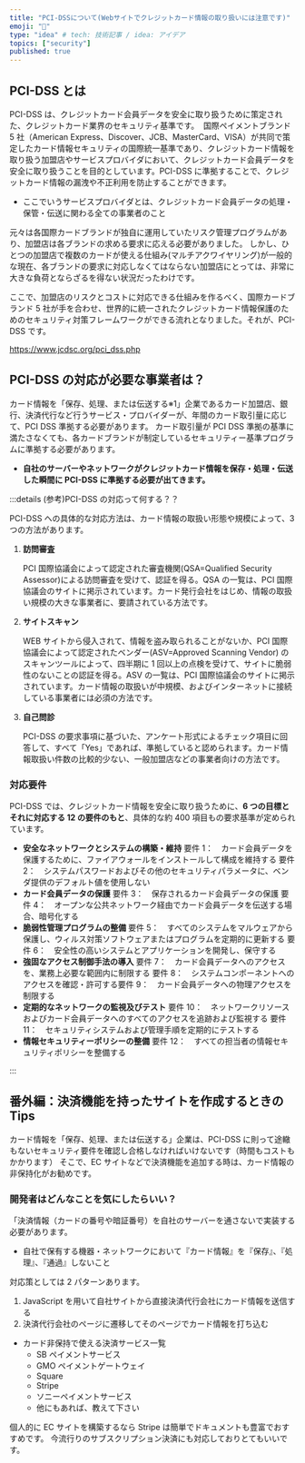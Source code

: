 ```yaml
---
title: "PCI-DSSについて(Webサイトでクレジットカード情報の取り扱いには注意です)"
emoji: "🐷"
type: "idea" # tech: 技術記事 / idea: アイデア
topics: ["security"]
published: true
---
```


## PCI-DSS とは

PCI-DSS は、​ クレジットカード会員データを安全に取り扱うために策定された、​ クレジットカード業界のセキュリティ基準です。
​ 国際ペイメントブランド 5 社（American Express、Discover、JCB、MasterCard、VISA）が共同で策定したカード情報セキュリティの国際統一基準であり、クレジットカード情報を取り扱う
​ 加盟店やサービスプロバイダにおいて、​ クレジットカード会員データを安全に取り扱うことを目的としています。
​PCI-DSS に準拠することで、​ クレジットカード情報の漏洩や不正利用を防止することができます。

- ここでいうサービスプロバイダとは、​​​ クレジットカード会員データの処理・​​ 保管・​​ 伝送に関わる全ての事業者のこと

元々は各国際カードブランドが独自に運用していたリスク管理プログラムがあり、加盟店は各ブランドの求める要求に応える必要がありました。
しかし、ひとつの加盟店で複数のカードが使える仕組み(マルチアクワイヤリング)が一般的な現在、各ブランドの要求に対応しなくてはならない加盟店にとっては、非常に大きな負荷とならざるを得ない状況だったわけです。

ここで、加盟店のリスクとコストに対応できる仕組みを作るべく、国際カードブランド 5 社が手を合わせ、世界的に統一されたクレジットカード情報保護のためのセキュリティ対策フレームワークができる流れとなりました。それが、PCI-DSS です。

https://www.jcdsc.org/pci_dss.php

## PCI-DSS の対応が必要な事業者は？

カード情報を「保存、処理、または伝送する※1」企業であるカード加盟店、銀行、決済代行など行うサービス・プロバイダーが、年間のカード取引量に応じて、PCI DSS 準拠する必要があります。
カード取引量が PCI DSS 準拠の基準に満たさなくても、各カードブランドが制定しているセキュリティー基準プログラムに準拠する必要があります。

- **自社のサーバーやネットワークがクレジットカード情報を保存・処理・伝送した瞬間に PCI-DSS に準拠する必要が出てきます。**

:::details (参考)PCI-DSS の対応って何する？？

PCI-DSS への具体的な対応方法は、カード情報の取扱い形態や規模によって、3 つの方法があります。

1. **訪問審査**

   PCI 国際協議会によって認定された審査機関(QSA=Qualified Security Assessor)による訪問審査を受けて、認証を得る。QSA の一覧は、PCI 国際協議会のサイトに掲示されています。カード発行会社をはじめ、情報の取扱い規模の大きな事業者に、要請されている方法です。

2. **サイトスキャン**

   WEB サイトから侵入されて、情報を盗み取られることがないか、PCI 国際協議会によって認定されたベンダー(ASV=Approved Scanning Vendor) のスキャンツールによって、四半期に 1 回以上の点検を受けて、サイトに脆弱性のないことの認証を得る。ASV の一覧は、PCI 国際協議会のサイトに掲示されています。カード情報の取扱いが中規模、およびインターネットに接続している事業者には必須の方法です。

3. **自己問診**

   PCI-DSS の要求事項に基づいた、アンケート形式によるチェック項目に回答して、すべて「Yes」であれば、準拠していると認められます。カード情報取扱い件数の比較的少ない、一般加盟店などの事業者向けの方法です。

### 対応要件

PCI-DSS では、クレジットカード情報を安全に取り扱うために、**6 つの目標とそれに対応する 12 の要件のもと**、具体的な約 400 項目もの要求基準が定められています。

- **安全なネットワークとシステムの構築・維持**
  要件 1：　カード会員データを保護するために、ファイアウォールをインストールして構成を維持する
  要件 2：　システムパスワードおよびその他のセキュリティパラメータに、ベンダ提供のデフォルト値を使用しない
- **カード会員データの保護**
  要件 3：　保存されるカード会員データの保護
  要件 4：　オープンな公共ネットワーク経由でカード会員データを伝送する場合、暗号化する
- **脆弱性管理プログラムの整備**
  要件 5：　すべてのシステムをマルウェアから保護し、ウィルス対策ソフトウェアまたはプログラムを定期的に更新する
  要件 6：　安全性の高いシステムとアプリケーションを開発し、保守する
- **強固なアクセス制御手法の導入**
  要件 7：　カード会員データへのアクセスを、業務上必要な範囲内に制限する
  要件 8：　システムコンポーネントへのアクセスを確認・許可する要件 9：　カード会員データへの物理アクセスを制限する
- **定期的なネットワークの監視及びテスト**
  要件 10：　ネットワークリソースおよびカード会員データへのすべてのアクセスを追跡および監視する
  要件 11：　セキュリティシステムおよび管理手順を定期的にテストする
- **情報セキュリティーポリシーの整備**
  要件 12：　すべての担当者の情報セキュリティポリシーを整備する

:::

## 番外編：決済機能を持ったサイトを作成するときの Tips

カード情報を「保存、処理、または伝送する」企業は、PCI-DSS に則って途轍もないセキュリティ要件を確認し合格しなければいけないです（時間もコストもかかります）
そこで、EC サイトなどで決済機能を追加する時は、カード情報の非保持化がお勧めです。

### 開発者はどんなことを気にしたらいい？

「決済情報（カードの番号や暗証番号）を自社のサーバーを通さないで実装する必要があります。

- 自社で保有する機器・ネットワークにおいて『カード情報』を『保存』、『処理』、『通過』しないこと

対応策としては 2 パターンあります。

1. JavaScript を用いて自社サイトから直接決済代行会社にカード情報を送信する
1. 決済代行会社のページに遷移してそのページでカード情報を打ち込む

- カード非保持で使える決済サービス一覧
  - SB ペイメントサービス
  - GMO ペイメントゲートウェイ
  - Square
  - Stripe
  - ソニーペイメントサービス
  - 他にもあれば、教えて下さい

個人的に EC サイトを構築するなら Stripe は簡単でドキュメントも豊富でおすすめです。
今流行りのサブスクリプション決済にも対応しておりとてもいいです。
